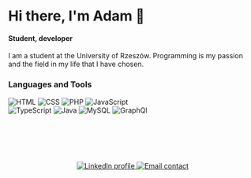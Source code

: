 # Hi there, I'm Adam 👋
#### Student, developer 

I am a student at the University of Rzeszów. Programming is my passion and the field in my life that I have chosen.


### Languages and Tools
<div>
  <img alt="HTML" src="https://img.shields.io/badge/html5-%23E34F26.svg?style=for-the-badge&logo=html5&logoColor=white"/>
  <img alt="CSS" src="https://img.shields.io/badge/css3-%231572B6.svg?style=for-the-badge&logo=css3&logoColor=white"/>
  <img alt="PHP" src="https://img.shields.io/badge/php-%23777BB4.svg?style=for-the-badge&logo=php&logoColor=white"/>
  <img alt="JavaScript" src="https://img.shields.io/badge/javascript-%23323330.svg?style=for-the-badge&logo=javascript&logoColor=%23F7DF1E"/></br>
  <img alt="TypeScript" src="https://img.shields.io/badge/typescript-%23007ACC.svg?style=for-the-badge&logo=typescript&logoColor=white"/>
  <img alt="Java" src="https://img.shields.io/badge/java-%23ED8B00.svg?style=for-the-badge&logo=java&logoColor=white"/>
  <img alt="MySQL" src="https://img.shields.io/badge/MySQL-005C84?style=for-the-badge&logo=mysql&logoColor=white"/> 
  <img alt="GraphQl" src="https://img.shields.io/badge/-GraphQL-E10098?style=for-the-badge&logo=graphql&logoColor=white"/>
</div>

</br></br></br></br>

<div align="center">
    <a href="https://www.linkedin.com/in/adam-m%C5%82ynek-417b74218/">
        <img alt="LinkedIn profile" src="https://img.shields.io/badge/LinkedIn-0077B5?style=for-the-badge&logo=linkedin&logoColor=white)"/>
    </a>
    <a href="mailto:adamly6@gmail.com">
        <img alt="Email contact" src="https://img.shields.io/badge/Gmail-D14836?style=for-the-badge&logo=gmail&logoColor=white"/>
    </a>
</div>

